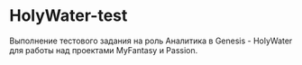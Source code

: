 # HolyWater-test
Выполнение тестового задания на роль Аналитика в Genesis - HolyWater для работы над проектами MyFantasy и Passion.
